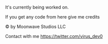 It's currently being worked on.

If you get any code from here give me credits

© by Moonwave Studios LLC

Contact with me
https://twitter.com/virus_dev0

